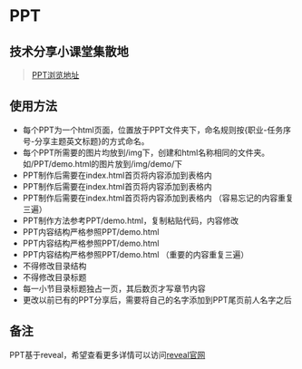# PPT

## 技术分享小课堂集散地
> [PPT浏览地址](https://it-xzy.github.io/PPT/)


## 使用方法

- 每个PPT为一个html页面，位置放于PPT文件夹下，命名规则按{职业-任务序号-分享主题英文标题}的方式命名。
- 每个PPT所需要的图片均放到/img下，创建和html名称相同的文件夹。如/PPT/demo.html的图片放到/img/demo/下
- PPT制作后需要在index.html首页将内容添加到表格内
- PPT制作后需要在index.html首页将内容添加到表格内
- PPT制作后需要在index.html首页将内容添加到表格内 （容易忘记的内容重复三遍）
- PPT制作方法参考PPT/demo.html，复制粘贴代码，内容修改<section>
- PPT内容结构严格参照PPT/demo.html
- PPT内容结构严格参照PPT/demo.html
- PPT内容结构严格参照PPT/demo.html （重要的内容重复三遍）
- 不得修改目录结构
- 不得修改目录标题
- 每一小节目录标题独占一页，其后数页才写章节内容
- 更改以前已有的PPT分享后，需要将自己的名字添加到PPT尾页前人名字之后

## 备注
PPT基于reveal，希望查看更多详情可以访问[reveal官网](https://github.com/hakimel/reveal.js)
